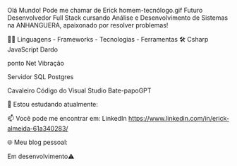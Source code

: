 Olá Mundo! Pode me chamar de Erick homem-tecnólogo.gif
Futuro Desenvolvedor Full Stack cursando Análise e Desenvolvimento de Sistemas na ANHANGUERA, apaixonado por resolver problemas!


👨‍💻 Linguagens - Frameworks - Tecnologias - Ferramentas 🛠
Csharp JavaScript Dardo

ponto Net Vibração

Servidor SQL Postgres

Cavaleiro Código do Visual Studio Bate-papoGPT

🌱 Estou estudando atualmente:
  
📫 Você pode me encontrar em:
LinkedIn https://www.linkedin.com/in/erick-almeida-61a340283/

🌐 Meu blog pessoal:

Em desenvolvimento⚠️


